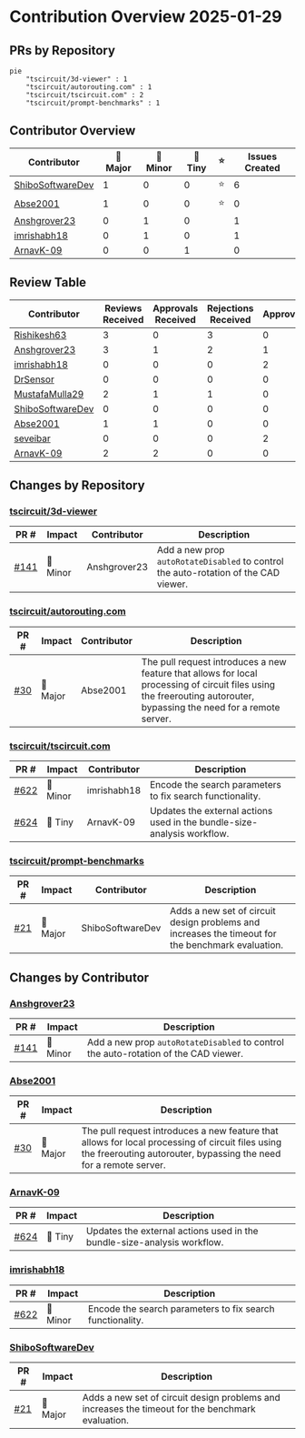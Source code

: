 # Contribution Overview 2025-01-29

## PRs by Repository

```mermaid
pie
    "tscircuit/3d-viewer" : 1
    "tscircuit/autorouting.com" : 1
    "tscircuit/tscircuit.com" : 2
    "tscircuit/prompt-benchmarks" : 1
```

## Contributor Overview

| Contributor | 🐳 Major | 🐙 Minor | 🐌 Tiny | ⭐ | Issues Created |
|-------------|---------|---------|---------|-----|----------------|
| [ShiboSoftwareDev](#ShiboSoftwareDev) | 1 | 0 | 0 | ⭐ | 6 |
| [Abse2001](#Abse2001) | 1 | 0 | 0 | ⭐ | 0 |
| [Anshgrover23](#Anshgrover23) | 0 | 1 | 0 |  | 1 |
| [imrishabh18](#imrishabh18) | 0 | 1 | 0 |  | 1 |
| [ArnavK-09](#ArnavK-09) | 0 | 0 | 1 |  | 0 |

## Review Table

[reviews-received-hover]: ## "Number of reviews received for PRs for this contributor"
[approvals-received-hover]: ## "Number of approvals received for PRs this contributor authored"
[rejections-received-hover]: ## "Number of rejections received for PRs this contributor authored"
[prs-opened-hover]: ## "Number of PRs opened by this contributor"
[issues-created-hover]: ## "Number of issues created by this contributor"
[bountied-issues-hover]: ## "Number of issues this contributor created with a bounty"
[bountied-issue-$-hover]: ## "Total bounty amount placed on issues authored by this contributor"

| Contributor | Reviews Received | Approvals Received | Rejections Received | Approvals | Rejections | PRs Opened | PRs Merged | Issues Created | Bountied Issues | Bountied Issue $ |
|---|---|---|---|---|---|---|---|---|---|---|
| [Rishikesh63](#Rishikesh63) | 3 | 0 | 3 | 0 | 0 | 1 | 0 | 0 | 0 | 0 |
| [Anshgrover23](#Anshgrover23) | 3 | 1 | 2 | 1 | 4 | 2 | 1 | 1 | 0 | 0 |
| [imrishabh18](#imrishabh18) | 0 | 0 | 0 | 2 | 1 | 2 | 1 | 1 | 0 | 0 |
| [DrSensor](#DrSensor) | 0 | 0 | 0 | 0 | 0 | 1 | 0 | 3 | 0 | 0 |
| [MustafaMulla29](#MustafaMulla29) | 2 | 1 | 1 | 0 | 0 | 2 | 0 | 0 | 0 | 0 |
| [ShiboSoftwareDev](#ShiboSoftwareDev) | 0 | 0 | 0 | 0 | 1 | 1 | 1 | 6 | 2 | 12 |
| [Abse2001](#Abse2001) | 1 | 1 | 0 | 0 | 0 | 1 | 1 | 0 | 0 | 0 |
| [seveibar](#seveibar) | 0 | 0 | 0 | 2 | 0 | 0 | 0 | 4 | 4 | 57 |
| [ArnavK-09](#ArnavK-09) | 2 | 2 | 0 | 0 | 0 | 2 | 1 | 0 | 0 | 0 |

## Changes by Repository

### [tscircuit/3d-viewer](https://github.com/tscircuit/3d-viewer)

| PR # | Impact | Contributor | Description |
|------|--------|-------------|-------------|
| [#141](https://github.com/tscircuit/3d-viewer/pull/141) | 🐙 Minor | Anshgrover23 | Add a new prop `autoRotateDisabled` to control the auto-rotation of the CAD viewer. |

### [tscircuit/autorouting.com](https://github.com/tscircuit/autorouting.com)

| PR # | Impact | Contributor | Description |
|------|--------|-------------|-------------|
| [#30](https://github.com/tscircuit/autorouting.com/pull/30) | 🐳 Major | Abse2001 | The pull request introduces a new feature that allows for local processing of circuit files using the freerouting autorouter, bypassing the need for a remote server. |

### [tscircuit/tscircuit.com](https://github.com/tscircuit/tscircuit.com)

| PR # | Impact | Contributor | Description |
|------|--------|-------------|-------------|
| [#622](https://github.com/tscircuit/tscircuit.com/pull/622) | 🐙 Minor | imrishabh18 | Encode the search parameters to fix search functionality. |
| [#624](https://github.com/tscircuit/tscircuit.com/pull/624) | 🐌 Tiny | ArnavK-09 | Updates the external actions used in the bundle-size-analysis workflow. |

### [tscircuit/prompt-benchmarks](https://github.com/tscircuit/prompt-benchmarks)

| PR # | Impact | Contributor | Description |
|------|--------|-------------|-------------|
| [#21](https://github.com/tscircuit/prompt-benchmarks/pull/21) | 🐳 Major | ShiboSoftwareDev | Adds a new set of circuit design problems and increases the timeout for the benchmark evaluation. |

## Changes by Contributor

### [Anshgrover23](https://github.com/Anshgrover23)

| PR # | Impact | Description |
|------|--------|-------------|
| [#141](https://github.com/tscircuit/3d-viewer/pull/141) | 🐙 Minor | Add a new prop `autoRotateDisabled` to control the auto-rotation of the CAD viewer. |

### [Abse2001](https://github.com/Abse2001)

| PR # | Impact | Description |
|------|--------|-------------|
| [#30](https://github.com/tscircuit/autorouting.com/pull/30) | 🐳 Major | The pull request introduces a new feature that allows for local processing of circuit files using the freerouting autorouter, bypassing the need for a remote server. |

### [ArnavK-09](https://github.com/ArnavK-09)

| PR # | Impact | Description |
|------|--------|-------------|
| [#624](https://github.com/tscircuit/tscircuit.com/pull/624) | 🐌 Tiny | Updates the external actions used in the bundle-size-analysis workflow. |

### [imrishabh18](https://github.com/imrishabh18)

| PR # | Impact | Description |
|------|--------|-------------|
| [#622](https://github.com/tscircuit/tscircuit.com/pull/622) | 🐙 Minor | Encode the search parameters to fix search functionality. |

### [ShiboSoftwareDev](https://github.com/ShiboSoftwareDev)

| PR # | Impact | Description |
|------|--------|-------------|
| [#21](https://github.com/tscircuit/prompt-benchmarks/pull/21) | 🐳 Major | Adds a new set of circuit design problems and increases the timeout for the benchmark evaluation. |


